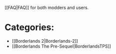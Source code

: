 [[FAQ|FAQ]] for both modders and users.

# Categories:
* [[Borderlands 2|Borderlands-2]]
* [[Borderlands The Pre-Sequel|BorderlandsTPS]]
